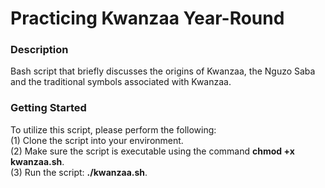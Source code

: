 # Practicing Kwanzaa Year-Round

### Description
Bash script that briefly discusses the origins of Kwanzaa, the Nguzo Saba and the traditional symbols associated with Kwanzaa.


### Getting Started
To utilize this script, please perform the following:\
(1) Clone the script into your environment.\
(2) Make sure the script is executable using the command **chmod +x kwanzaa.sh**.\
(3) Run the script: **./kwanzaa.sh**.
